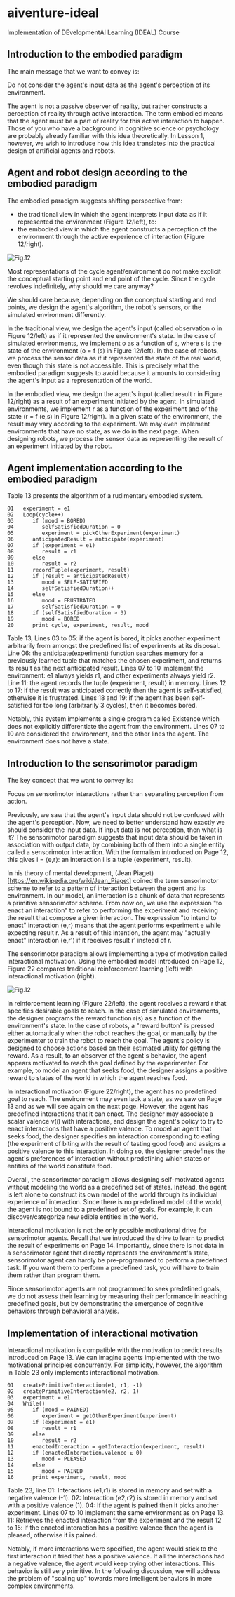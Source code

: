 # aiventure-ideal

Implementation of DEvelopmentAl Learning (IDEAL) Course

## Introduction to the embodied paradigm

The main message that we want to convey is:

Do not consider the agent's input data as the agent's perception of its environment.

The agent is not a passive observer of reality, but rather constructs a perception of reality through active interaction. The term embodied means that the agent must be a part of reality for this active interaction to happen. Those of you who have a background in cognitive science or psychology are probably already familiar with this idea theoretically. In Lesson 1, however, we wish to introduce how this idea translates into the practical design of artificial agents and robots.

## Agent and robot design according to the embodied paradigm

The embodied paradigm suggests shifting perspective from:

- the traditional view in which the agent interprets input data as if it represented the environment (Figure 12/left),
to:
- the embodied view in which the agent constructs a perception of the environment through the active experience of interaction (Figure 12/right).

![Fig.12](/media/012-1.png "Figure 12")

Most representations of the cycle agent/environment do not make explicit the conceptual starting point and end point of the cycle. Since the cycle revolves indefinitely, why should we care anyway?

We should care because, depending on the conceptual starting and end points, we design the agent's algorithm, the robot's sensors, or the simulated environment differently.

In the traditional view, we design the agent's input (called observation o in Figure 12/left) as if it represented the environment's state. In the case of simulated environments, we implement o as a function of s, where s is the state of the environment (o = f (s) in Figure 12/left). In the case of robots, we process the sensor data as if it represented the state of the real world, even though this state is not accessible. This is precisely what the embodied paradigm suggests to avoid because it amounts to considering the agent's input as a representation of the world.

In the embodied view, we design the agent's input (called result r in Figure 12/right) as a result of an experiment initiated by the agent. In simulated environments, we implement r as a function of the experiment and of the state (r = f (e,s) in Figure 12/right). In a given state of the environment, the result may vary according to the experiment. We may even implement environments that have no state, as we do in the next page. When designing robots, we process the sensor data as representing the result of an experiment initiated by the robot.

## Agent implementation according to the embodied paradigm

Table 13 presents the algorithm of a rudimentary embodied system.

```
01   experiment = e1
02   Loop(cycle++)
03      if (mood = BORED)
04         selfSatisfiedDuration = 0
05         experiment = pickOtherExperiment(experiment)
06      anticipatedResult = anticipate(experiment)
07      if (experiment = e1)
08         result = r1
09      else
10         result = r2
11      recordTuple(experiment, result)
12      if (result = anticipatedResult)
13         mood = SELF-SATISFIED
14         selfSatisfiedDuration++
15      else
16         mood = FRUSTRATED
17         selfSatisfiedDuration = 0
18      if (selfSatisfiedDuration > 3)
19         mood = BORED
20      print cycle, experiment, result, mood

```
Table 13, Lines 03 to 05: if the agent is bored, it picks another experiment arbitrarily from amongst the predefined list of experiments at its disposal. Line 06: the anticipate(experiment) function searches memory for a previously learned tuple that matches the chosen experiment, and returns its result as the next anticipated result. Lines 07 to 10 implement the environment: e1 always yields r1, and other experiments always yield r2. Line 11: the agent records the tuple ⟨experiment, result⟩ in memory. Lines 12 to 17: if the result was anticipated correctly then the agent is self-satisfied, otherwise it is frustrated. Lines 18 and 19: if the agent has been self-satisfied for too long (arbitrarily 3 cycles), then it becomes bored.

Notably, this system implements a single program called Existence which does not explicitly differentiate the agent from the environment. Lines 07 to 10 are considered the environment, and the other lines the agent. The environment does not have a state.

## Introduction to the sensorimotor paradigm

The key concept that we want to convey is:

Focus on sensorimotor interactions rather than separating perception from action.

Previously, we saw that the agent's input data should not be confused with the agent's perception. Now, we need to better understand how exactly we should consider the input data. If input data is not perception, then what is it? The sensorimotor paradigm suggests that input data should be taken in association with output data, by combining both of them into a single entity called a sensorimotor interaction. With the formalism introduced on Page 12, this gives i = ⟨e,r⟩: an interaction i is a tuple ⟨experiment, result⟩.

In his theory of mental development, (Jean Piaget)[https://en.wikipedia.org/wiki/Jean_Piaget] coined the term sensorimotor scheme to refer to a pattern of interaction between the agent and its environment. In our model, an interaction is a chunk of data that represents a primitive sensorimotor scheme. From now on, we use the expression "to enact an interaction" to refer to performing the experiment and receiving the result that compose a given interaction. The expression "to intend to enact" interaction ⟨e,r⟩ means that the agent performs experiment e while expecting result r. As a result of this intention, the agent may "actually enact" interaction ⟨e,r'⟩ if it receives result r' instead of r.

The sensorimotor paradigm allows implementing a type of motivation called interactional motivation. Using the embodied model introduced on Page 12, Figure 22 compares traditional reinforcement learning (left) with interactional motivation (right).

![Fig.12](/media/022-1.png "Figure 22") 

In reinforcement learning (Figure 22/left), the agent receives a reward r that specifies desirable goals to reach. In the case of simulated environments, the designer programs the reward function r(s) as a function of the environment's state. In the case of robots, a "reward button" is pressed either automatically when the robot reaches the goal, or manually by the experimenter to train the robot to reach the goal. The agent's policy is designed to choose actions based on their estimated utility for getting the reward. As a result, to an observer of the agent's behavior, the agent appears motivated to reach the goal defined by the experimenter. For example, to model an agent that seeks food, the designer assigns a positive reward to states of the world in which the agent reaches food.

In interactional motivation (Figure 22/right), the agent has no predefined goal to reach. The environment may even lack a state, as we saw on Page 13 and as we will see again on the next page. However, the agent has predefined interactions that it can enact. The designer may associate a scalar valence v(i) with interactions, and design the agent's policy to try to enact interactions that have a positive valence. To model an agent that seeks food, the designer specifies an interaction corresponding to eating (the experiment of biting with the result of tasting good food) and assigns a positive valence to this interaction. In doing so, the designer predefines the agent's preferences of interaction without predefining which states or entities of the world constitute food.

Overall, the sensorimotor paradigm allows designing self-motivated agents without modeling the world as a predefined set of states. Instead, the agent is left alone to construct its own model of the world through its individual experience of interaction. Since there is no predefined model of the world, the agent is not bound to a predefined set of goals. For example, it can discover/categorize new edible entities in the world.

Interactional motivation is not the only possible motivational drive for sensorimotor agents. Recall that we introduced the drive to learn to predict the result of experiments on Page 14. Importantly, since there is not data in a sensorimotor agent that directly represents the environment's state, sensorimotor agent can hardly be pre-programmed to perform a predefined task. If you want them to perform a predefined task, you will have to train them rather than program them.

Since sensorimotor agents are not programmed to seek predefined goals, we do not assess their learning by measuring their performance in reaching predefined goals, but by demonstrating the emergence of cognitive behaviors through behavioral analysis.

## Implementation of interactional motivation

Interactional motivation is compatible with the motivation to predict results introduced on Page 13. We can imagine agents implemented with the two motivational principles concurrently. For simplicity, however, the algorithm in Table 23 only implements interactional motivation.

```
01   createPrimitiveInteraction(e1, r1, -1)
02   createPrimitiveInteraction(e2, r2, 1)
03   experiment = e1
04   While()
05      if (mood = PAINED)
06         experiment = getOtherExperiment(experiment) 
07      if (experiment = e1)
08         result = r1
09      else
10         result = r2        
11      enactedInteraction = getInteraction(experiment, result)
12      if (enactedInteraction.valence ≥ 0)
13         mood = PLEASED
14      else
15         mood = PAINED
16      print experiment, result, mood

```

Table 23, line 01: Interactions ⟨e1,r1⟩ is stored in memory and set with a negative valence (-1). 02: Interaction ⟨e2,r2⟩ is stored in memory and set with a positive valence (1). 04: If the agent is pained then it picks another experiment. Lines 07 to 10 implement the same environment as on Page 13. 11: Retrieves the enacted interaction from the experiment and the result 12 to 15: if the enacted interaction has a positive valence then the agent is pleased, otherwise it is pained.

Notably, if more interactions were specified, the agent would stick to the first interaction it tried that has a positive valence. If all the interactions had a negative valence, the agent would keep trying other interactions. This behavior is still very primitive. In the following discussion, we will address the problem of "scaling up" towards more intelligent behaviors in more complex environments.

